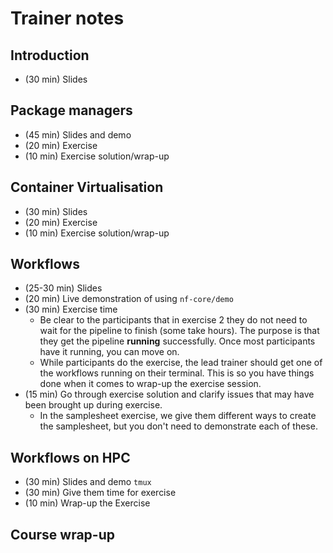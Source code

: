 # Trainer notes

## Introduction 

- (30 min) Slides


## Package managers

- (45 min) Slides and demo
- (20 min) Exercise
- (10 min) Exercise solution/wrap-up


## Container Virtualisation

- (30 min) Slides
- (20 min) Exercise
- (10 min) Exercise solution/wrap-up


## Workflows

- (25-30 min) Slides
- (20 min) Live demonstration of using `nf-core/demo` 
- (30 min) Exercise time
  - Be clear to the participants that in exercise 2 they do not need to wait for the pipeline to finish (some take hours). The purpose is that they get the pipeline **running** successfully. Once most participants have it running, you can move on. 
  - While participants do the exercise, the lead trainer should get one of the workflows running on their terminal. This is so you have things done when it comes to wrap-up the exercise session.
- (15 min) Go through exercise solution and clarify issues that may have been brought up during exercise.
  - In the samplesheet exercise, we give them different ways to create the samplesheet, but you don't need to demonstrate each of these. 


## Workflows on HPC

- (30 min) Slides and demo `tmux`
- (30 min) Give them time for exercise
- (10 min) Wrap-up the Exercise

## Course wrap-up
